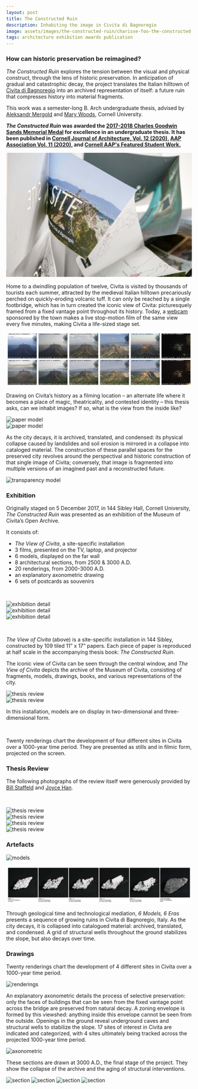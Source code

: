 ```yaml
---
layout: post
title: The Constructed Ruin
description: Inhabiting the image in Civita di Bagnoregio
image: assets/images/the-constructed-ruin/charisse-foo-the-constructed-ruin-22.jpg
tags: architecture exhibition awards publication
---
```


<h3>How can historic preservation be reimagined?</h3>

<i>The Constructed Ruin</i> explores the tension between the visual and physical construct, through the lens of historic preservation. In anticipation of gradual and catastrophic decay, the project translates the Italian hilltown of <a href="https://en.wikipedia.org/wiki/Civita_di_Bagnoregio" target="_blank">Civita di Bagnoregio</a> into an archived representation of itself: a future ruin that compresses history into material fragments.

This work was a semester-long B. Arch undergraduate thesis, advised by <a href="https://aap.cornell.edu/people/aleksandr-mergold" target="_blank"> Aleksandr Mergold</a> and <a href="https://aap.cornell.edu/people/mary-n-woods" target="_blank">Mary Woods,</a> Cornell University.

<strong><i>The Constructed Ruin</i> was awarded the <a href="https://aap.cornell.edu/news-events/2017-18-student-academic-awards-and-prizes" target="_blank">2017-2018 Charles Goodwin Sands Memorial Medal</a> for excellence in an undergraduate thesis. It has been published in <a href="https://cornelljournalofarchitecture.cornell.edu/" target="_blank">Cornell Journal of Architecture, Vol. 12 (2020),</a> <a href="https://association.aap.cornell.edu/pub/jvn94t7u/release/2" target="_blank">AAP Association Vol. 11 (2020),</a> and <a href="https://aap.cornell.edu/student-work/constructed-ruin" target="_blank">Cornell AAP's Featured Student Work.</a></strong>

![site](assets/images/the-constructed-ruin/charisse-foo-the-constructed-ruin-28.jpg)

Home to a dwindling population of twelve, Civita is visited by thousands of tourists each summer, attracted by the medieval Italian hilltown precariously perched on quickly-eroding volcanic tuff. It can only be reached by a single footbridge, which has in turn created the iconic view of Civita: picturesquely framed from a fixed vantage point throughout its history. Today, a [webcam](https://looks-civitadibagnoregio.com/) sponsored by the town makes a live stop-motion film of the same view every five minutes, making Civita a life-sized stage set.

![webcam footage](assets/images/the-constructed-ruin/charisse-foo-the-constructed-ruin-30.png)

Drawing on Civita’s history as a filming location – an alternate life where it becomes a place of magic, theatricality, and contested identity – this thesis asks, can we inhabit images? If so, what is the view from the inside like?

<!-- Image Grid -->
<div class="row">
	<div class="6u">
		<span class="image fit"><img src="{% link /assets/images/the-constructed-ruin/charisse-foo-the-constructed-ruin-32.jpg %}" alt="paper model" /></span>
	</div>
	<div class="6u$">
			<span class="image fit"><img src="{% link assets/images/the-constructed-ruin/charisse-foo-the-constructed-ruin-29.jpg %}" alt="paper model" /></span>
	</div>
</div>

As the city decays, it is archived, translated, and condensed: its physical collapse caused by landslides and soil erosion is mirrored in a collapse into cataloged material. The construction of these parallel spaces for the preserved city revolves around the perspectival and historic construction of that single image of Civita; conversely, that image is fragmented into multiple versions of an imagined past and a reconstructed future.

<span class="image fit"><img src="{% link assets/images/the-constructed-ruin/charisse-foo-the-constructed-ruin-31.jpg %}" alt="transparency model" /></span>

### Exhibition

Originally staged on 5 December 2017, in 144 Sibley Hall, Cornell University, _The Constructed Ruin_ was presented as an exhibition of the Museum of Civita’s Open Archive.

It consists of:

- _The View of Civita_, a site-specific installation
- 3 films, presented on the TV, laptop, and projector
- 6 models, displayed on the far wall
- 8 architectural sections, from 2500 & 3000 A.D.
- 20 renderings, from 2000-3000 A.D.
- an explanatory axonometric drawing
- 6 sets of postcards as souvenirs

<span class="image fit"><img src="{% link assets/images/the-constructed-ruin/charisse-foo-the-constructed-ruin-33.jpg %}" alt="" /></span>

<!-- Image Grid -->
<div class="row">
	<div class="4u">
		<span class="image fit"><img src="{% link /assets/images/the-constructed-ruin/charisse-foo-the-constructed-ruin-40.jpg %}" alt="exhibition detail" /></span>
	</div>
	<div class="4u">
			<span class="image fit"><img src="{% link assets/images/the-constructed-ruin/charisse-foo-the-constructed-ruin-38.jpg %}" alt="exhibition detail" /></span>
	</div>
	<div class="4u$">
			<span class="image fit"><img src="{% link assets/images/the-constructed-ruin/charisse-foo-the-constructed-ruin-39.jpg %}" alt="exhibition detail" /></span>
	</div>
</div>

<span class="image fit"><img src="{% link assets/images/the-constructed-ruin/charisse-foo-the-constructed-ruin-03.jpg %}" alt="" /></span>

_The View of Civita_ (above) is a site-specific installation in 144 Sibley, constructed by 109 tiled 11” x 17” papers. Each piece of paper is reproduced at half scale in the accompanying thesis book: _The Constructed Ruin_.

The iconic view of Civita can be seen through the central window, and _The View of Civita_ depicts the archive of the Museum of Civita, consisting of fragments, models, drawings, books, and various representations of the city.

<!-- Image Grid -->
<div class="row">
	<div class="6u">
		<span class="image fit"><img src="{% link /assets/images/the-constructed-ruin/charisse-foo-the-constructed-ruin-11.jpg %}" alt="thesis review" /></span>
	</div>
	<div class="6u$">
			<span class="image fit"><img src="{% link assets/images/the-constructed-ruin/charisse-foo-the-constructed-ruin-12.jpg %}" alt="thesis review" /></span>
	</div>
</div>
			
In this installation, models are on display in two-dimensional and three-dimensional form.

<span class="image fit"><img src="{% link assets/images/the-constructed-ruin/charisse-foo-the-constructed-ruin-04.jpg %}" alt="" /></span>

Twenty renderings chart the development of four different sites in Civita over a 1000-year time period. They are presented as stills and in filmic form, projected on the screen.

### Thesis Review

The following photographs of the review itself were generously provided by <a href="https://aap.cornell.edu/people/william-staffeld" target="_blank">Bill Staffeld</a> and <a href="https://www.linkedin.com/in/heesunjoycehan" target="_blank">Joyce Han</a>.

<span class="image fit"><img src="{% link assets/images/the-constructed-ruin/charisse-foo-the-constructed-ruin-37.jpg %}" alt="" /></span>

<!-- Image Grid -->
<div class="row">
	<div class="6u">
		<span class="image fit"><img src="{% link /assets/images/the-constructed-ruin/charisse-foo-the-constructed-ruin-41.jpg %}" alt="thesis review" /></span>
	</div>
	<div class="6u$">
			<span class="image fit"><img src="{% link assets/images/the-constructed-ruin/charisse-foo-the-constructed-ruin-42.jpg %}" alt="thesis review" /></span>
	</div>
	<div class="6u">
		<span class="image fit"><img src="{% link /assets/images/the-constructed-ruin/charisse-foo-the-constructed-ruin-35.jpg %}" alt="thesis review" /></span>
	</div>
	<div class="6u$">
			<span class="image fit"><img src="{% link assets/images/the-constructed-ruin/charisse-foo-the-constructed-ruin-36.jpg %}" alt="thesis review" /></span>
	</div>
</div>

### Artefacts

<span class="image fit"><img src="{% link assets/images/the-constructed-ruin/charisse-foo-the-constructed-ruin-09.jpg %}" alt="models" /></span>

![model timeline](assets/images/the-constructed-ruin/charisse-foo-the-constructed-ruin-07.jpg)

Through geological time and technological mediation, _6 Models, 6 Eras_ presents a sequence of growing ruins in Civita di Bagnoregio, Italy. As the city decays, it is collapsed into catalogued material: archived, translated, and condensed. A grid of structural wells throughout the ground stabilizes the slope, but also decays over time.

### Drawings

Twenty renderings chart the development of 4 different sites in Civita over a 1000-year time period.

<span class="image fit"><img src="{% link assets/images/the-constructed-ruin/charisse-foo-the-constructed-ruin-06.jpg %}" alt="renderings" /></span>

An explanatory axonometric details the process of selective preservation: only the faces of buildings that can be seen from the fixed vantage point across the bridge are preserved from natural decay. A zoning envelope is formed by this viewshed: anything
inside this envelope cannot be seen from the outside. Openings in the ground reveal underground caves and structural wells to stabilize the slope. 17 sites of interest in Civita are indicated and categorized, with 4 sites ultimately being tracked across the projected 1000-year time period.

<span class="image fit"><img src="{% link assets/images/the-constructed-ruin/charisse-foo-the-constructed-ruin-01.jpg %}" alt="axonometric" /></span>

These sections are drawn at 3000 A.D., the final stage of the project. They show the collapse of the archive and the aging of structural interventions.

<span class="image fit"><img src="{% link assets/images/the-constructed-ruin/charisse-foo-the-constructed-ruin-18.jpg %}" alt="section" /></span>
<span class="image fit"><img src="{% link assets/images/the-constructed-ruin/charisse-foo-the-constructed-ruin-19.jpg %}" alt="section" /></span>
<span class="image fit"><img src="{% link assets/images/the-constructed-ruin/charisse-foo-the-constructed-ruin-20.jpg %}" alt="section" /></span>
<span class="image fit"><img src="{% link assets/images/the-constructed-ruin/charisse-foo-the-constructed-ruin-21.jpg %}" alt="section" /></span>
